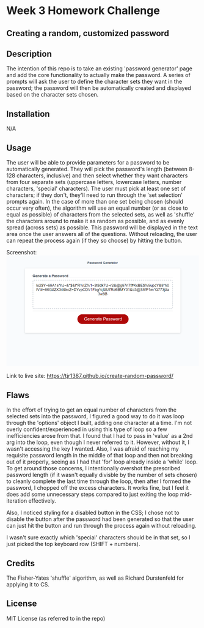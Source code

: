
# Week 3 Homework Challenge
## Creating a random, customized password

## Description

The intention of this repo is to take an existing 'password generator' page and add the core functionality to actually make the password. A series of prompts will ask the user to define the character sets they want in the password; the password will then be automatically created and displayed based on the character sets chosen.

## Installation

N/A

## Usage

The user will be able to provide parameters for a password to be automatically generated. They will pick the password's length (between 8-128 characters, inclusive) and then select whether they want characters from four separate sets (uppercase letters, lowercase letters, number characters, 'special' characters). The user must pick at least one set of characters; if they don't, they'll need to run through the 'set selection' prompts again. In the case of more than one set being chosen (should occur very often), the algorithm will use an equal number (or as close to equal as possible) of characters from the selected sets, as well as 'shuffle' the characters around to make it as random as possible, and as evenly spread (across sets) as possible. This password will be displayed in the text area once the user answers all of the questions. Without reloading, the user can repeat the process again (if they so choose) by hitting the button.

Screenshot:
![The page with a 'maxed out' RNG password (Max chars, all sets)](/assets/my-mockup.png?raw=true "MAX PASSWORD!")

Link to live site: https://tjr1387.github.io/create-random-password/

## Flaws

In the effort of trying to get an equal number of characters from the selected sets into the password, I figured a good way to do it was loop through the 'options' object I built, adding one character at a time. I'm not overly confident/experienced in using this type of loop so a few inefficiencies arose from that. I found that I had to pass in 'value' as a 2nd arg into the loop, even though I never referred to it. However, without it, I wasn't accessing the key I wanted. Also, I was afraid of reaching my requisite password length in the middle of that loop and then not breaking out of it properly, seeing as I had that 'for' loop already inside a 'while' loop. To get around those concerns, I intentionally overshot the prescribed password length (if it wasn't equally divisble by the number of sets chosen) to cleanly complete the last time through the loop, then after I formed the password, I chopped off the excess characters. It works fine, but I feel it does add some unnecessary steps compared to just exiting the loop mid-iteration effectively.

Also, I noticed styling for a disabled button in the CSS; I chose not to disable the button after the password had been generated so that the user can just hit the button and run through the process again without reloading.

I wasn't sure exactly which 'special' characters should be in that set, so I just picked the top keyboard row (SHIFT + numbers). 

## Credits

The Fisher-Yates 'shuffle' algorithm, as well as Richard Durstenfeld for applying it to CS.

## License

MIT License (as referred to in the repo)
